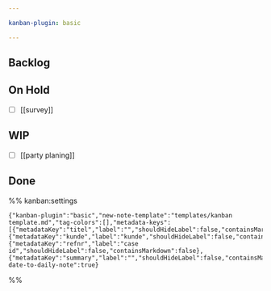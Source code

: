 ```yaml
---

kanban-plugin: basic

---
```


## Backlog



## On Hold

- [ ] [[survey]]


## WIP

- [ ] [[party planing]]


## Done





%% kanban:settings
```
{"kanban-plugin":"basic","new-note-template":"templates/kanban template.md","tag-colors":[],"metadata-keys":[{"metadataKey":"titel","label":"","shouldHideLabel":false,"containsMarkdown":false},{"metadataKey":"kunde","label":"kunde","shouldHideLabel":false,"containsMarkdown":false},{"metadataKey":"refnr","label":"case id","shouldHideLabel":false,"containsMarkdown":false},{"metadataKey":"summary","label":"","shouldHideLabel":false,"containsMarkdown":false}],"link-date-to-daily-note":true}
```
%%